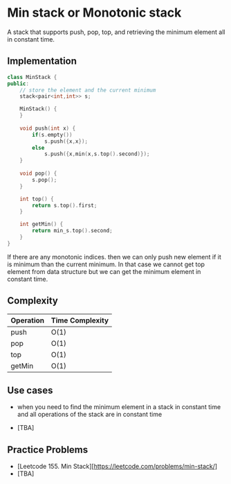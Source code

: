 # Min stack or Monotonic stack

A stack that supports push, pop, top, and retrieving the minimum element all in constant time.

## Implementation

```cpp
class MinStack {
public:
    // store the element and the current minimum
    stack<pair<int,int>> s;

    MinStack() {
    }
    
    void push(int x) {
        if(s.empty())
            s.push({x,x});
        else
            s.push({x,min(x,s.top().second)});
    }
    
    void pop() {
        s.pop();
    }

    int top() {
        return s.top().first;
    }

    int getMin() {
        return min_s.top().second;
    }
}
```
If there are any monotonic indices. then we can only push new element if it is minimum than the current minimum. In that case we cannot get top element from data structure but we can get the minimum element in constant time.

## Complexity
| Operation | Time Complexity |
|-----------|-----------------|
| push      | O(1)            |
| pop       | O(1)            |
| top       | O(1)            |
| getMin    | O(1)            |

## Use cases

- when you need to find the minimum element in a stack in constant time and all operations of the stack are in constant time

- [TBA]

## Practice Problems
- [Leetcode 155. Min Stack][https://leetcode.com/problems/min-stack/]
- [TBA]

